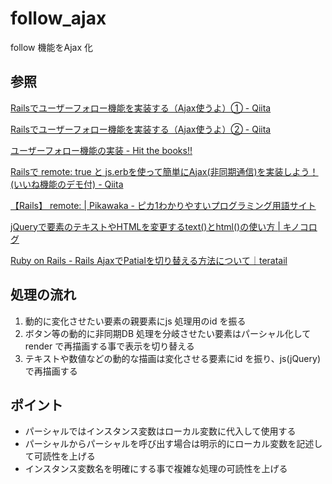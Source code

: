 # follow_ajax

follow 機能をAjax 化

## 参照

[Railsでユーザーフォロー機能を実装する（Ajax使うよ）① \- Qiita](https://qiita.com/tanutanu/items/a4a33554cb0e873720e9)

[Railsでユーザーフォロー機能を実装する（Ajax使うよ）② \- Qiita](https://qiita.com/tanutanu/items/5f41ece86e9d2b70bae4)

[ユーザーフォロー機能の実装 \- Hit the books\!\!](https://ud-ike.hatenablog.com/entry/2020/12/28/190830)

[Railsで remote: true と js\.erbを使って簡単にAjax\(非同期通信\)を実装しよう！\(いいね機能のデモ付\) \- Qiita](https://qiita.com/motoki0208/items/45211df065e0c037d032)

[【Rails】 remote: \| Pikawaka \- ピカ1わかりやすいプログラミング用語サイト](https://pikawaka.com/rails/remote-true)

[jQueryで要素のテキストやHTMLを変更するtext\(\)とhtml\(\)の使い方 \| キノコログ](https://kinocolog.com/jquery_text_html/)

[Ruby on Rails \- Rails AjaxでPatialを切り替える方法について｜teratail](https://teratail.com/questions/32771)

## 処理の流れ

1. 動的に変化させたい要素の親要素にjs 処理用のid を振る
2. ボタン等の動的に非同期DB 処理を分岐させたい要素はパーシャル化してrender で再描画する事で表示を切り替える
3. テキストや数値などの動的な描画は変化させる要素にid を振り、js(jQuery) で再描画する

## ポイント

* パーシャルではインスタンス変数はローカル変数に代入して使用する
* パーシャルからパーシャルを呼び出す場合は明示的にローカル変数を記述して可読性を上げる
* インスタンス変数名を明確にする事で複雑な処理の可読性を上げる
